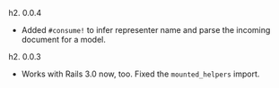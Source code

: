 h2. 0.0.4

* Added `#consume!` to infer representer name and parse the incoming document for a model.

h2. 0.0.3

* Works with Rails 3.0 now, too. Fixed the `mounted_helpers` import.
